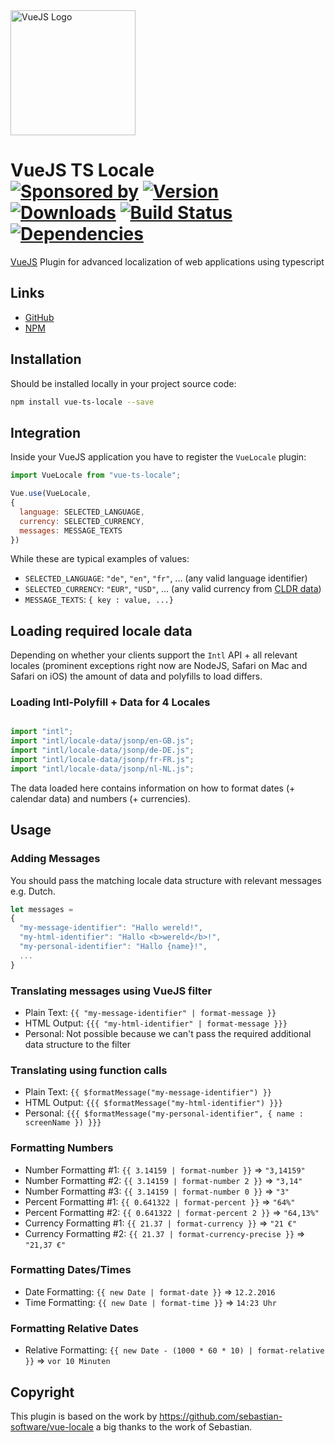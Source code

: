 <img src="https://camo.githubusercontent.com/728ce9f78c3139e76fa69925ad7cc502e32795d2/68747470733a2f2f7675656a732e6f72672f696d616765732f6c6f676f2e706e67" alt="VueJS Logo" width="200" height="200"/>

# VueJS TS Locale<br/>[![Sponsored by][sponsor-img]][sponsor] [![Version][npm-version-img]][npm] [![Downloads][npm-downloads-img]][npm] [![Build Status][ci-img]][ci] [![Dependencies][deps-img]][deps]

[VueJS] Plugin for advanced localization of web applications using typescript

[sponsor-img]: https://img.shields.io/badge/Sponsored%20by-TWCAPPS-692446.svg
[sponsor]: https://www.twcapps.com
[VueJS]: https://github.com/vuejs/vue
[ci-img]:  https://travis-ci.org/bartsidee/vue-ts-locale.svg
[ci]:      https://travis-ci.org/bartsidee/vue-ts-locale
[deps]: https://david-dm.org/bartsidee/vue-ts-locale
[deps-img]: https://david-dm.org/bartsidee/vue-ts-locale.svg
[npm]: https://www.npmjs.com/package/vue-ts-locale
[npm-downloads-img]: https://img.shields.io/npm/dm/vue-ts-locale.svg
[npm-version-img]: https://img.shields.io/npm/v/vue-ts-locale.svg


## Links

- [GitHub](https://github.com/bartsidee/vue-ts-locale)
- [NPM](https://www.npmjs.com/package/vue-ts-locale)


## Installation

Should be installed locally in your project source code:

```bash
npm install vue-ts-locale --save
```

## Integration

Inside your VueJS application you have to register the `VueLocale` plugin:

```js
import VueLocale from "vue-ts-locale";

Vue.use(VueLocale,
{
  language: SELECTED_LANGUAGE,
  currency: SELECTED_CURRENCY,
  messages: MESSAGE_TEXTS
})
```

While these are typical examples of values:

- `SELECTED_LANGUAGE`: `"de"`, `"en"`, `"fr"`, ... (any valid language identifier)
- `SELECTED_CURRENCY`: `"EUR"`, `"USD"`, ... (any valid currency from [CLDR data](http://www.currency-iso.org/dam/downloads/lists/list_one.xml))
- `MESSAGE_TEXTS`: `{ key : value, ...}`


## Loading required locale data

Depending on whether your clients support the `Intl` API + all relevant locales (prominent exceptions right now are NodeJS, Safari on Mac and Safari on iOS) the amount of data and polyfills to load differs.

### Loading Intl-Polyfill + Data for 4 Locales

```ts

import "intl";
import "intl/locale-data/jsonp/en-GB.js";
import "intl/locale-data/jsonp/de-DE.js";
import "intl/locale-data/jsonp/fr-FR.js";
import "intl/locale-data/jsonp/nl-NL.js";

```

The data loaded here contains information on how to format dates (+ calendar data) and numbers (+ currencies).

## Usage

### Adding Messages

You should pass the matching locale data structure with relevant messages e.g. Dutch.

```js
let messages =
{
  "my-message-identifier": "Hallo wereld!",
  "my-html-identifier": "Hallo <b>wereld</b>!",
  "my-personal-identifier": "Hallo {name}!",
  ...
}
```

### Translating messages using VueJS filter

- Plain Text: ```{{ "my-message-identifier" | format-message }}```
- HTML Output: ```{{{ "my-html-identifier" | format-message }}}```
- Personal: Not possible because we can't pass the required additional data structure to the filter


### Translating using function calls

- Plain Text: ```{{ $formatMessage("my-message-identifier") }}```
- HTML Output: ```{{{ $formatMessage("my-html-identifier") }}}```
- Personal: `{{{ $formatMessage("my-personal-identifier", { name : screenName }) }}}`


### Formatting Numbers

- Number Formatting #1: ```{{ 3.14159 | format-number }}``` => `"3,14159"`
- Number Formatting #2: ```{{ 3.14159 | format-number 2 }}``` => `"3,14"`
- Number Formatting #3: ```{{ 3.14159 | format-number 0 }}``` => `"3"`
- Percent Formatting #1: ```{{ 0.641322 | format-percent }}``` => `"64%"`
- Percent Formatting #2: ```{{ 0.641322 | format-percent 2 }}``` => `"64,13%"`
- Currency Formatting #1: ```{{ 21.37 | format-currency }}``` => `"21 €"`
- Currency Formatting #2: ```{{ 21.37 | format-currency-precise }}``` => `"21,37 €"`


### Formatting Dates/Times

- Date Formatting: ```{{ new Date | format-date }}``` => `12.2.2016`
- Time Formatting: ```{{ new Date | format-time }}``` => `14:23 Uhr`


### Formatting Relative Dates

- Relative Formatting: ```{{ new Date - (1000 * 60 * 10) | format-relative }}``` => `vor 10 Minuten`

## Copyright
This plugin is based on the work by https://github.com/sebastian-software/vue-locale a big thanks to the work of Sebastian.